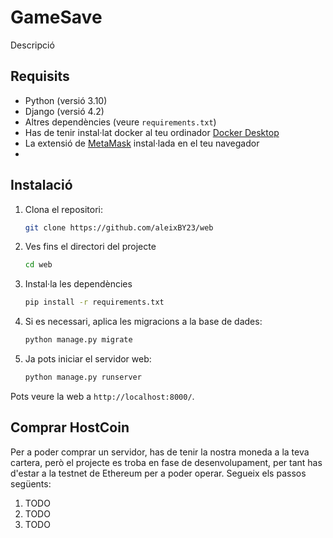 # GameSave

Descripció

## Requisits

- Python (versió 3.10)
- Django (versió 4.2)
- Altres dependències (veure `requirements.txt`)
- Has de tenir instal·lat docker al teu ordinador [Docker Desktop](https://docs.docker.com/get-docker/)
- La extensió de [MetaMask](https://metamask.io/download/) instal·lada en el teu navegador
- 
## Instalació

1. Clona el repositori:
   ```bash
   git clone https://github.com/aleixBY23/web

2. Ves fins el directori del projecte
   ```bash
   cd web
   
3. Instal·la les dependències
   ```bash
   pip install -r requirements.txt
   
4. Si es necessari, aplica les migracions a la base de dades:
   ```bash
   python manage.py migrate
   
5. Ja pots iniciar el servidor web:
   ```bash
   python manage.py runserver

Pots veure la web a  `http://localhost:8000/`.

## Comprar HostCoin
Per a poder comprar un servidor, has de tenir la nostra moneda a la teva cartera, però el projecte es troba en fase de
desenvolupament, per tant has d'estar a la testnet de Ethereum per a poder operar. Segueix els passos següents:
1. TODO
2. TODO
3. TODO